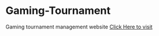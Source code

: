 # Gaming-Tournament
 Gaming tournament management website
<a href="https://suvamnaskar.github.io/Gaming-Tournament/">Click Here to visit</a>
